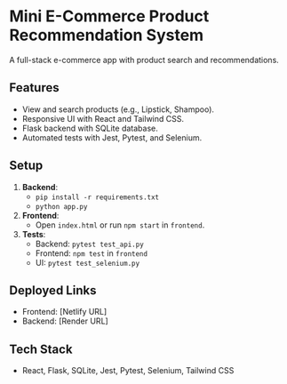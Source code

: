 # Mini E-Commerce Product Recommendation System

A full-stack e-commerce app with product search and recommendations.

## Features
- View and search products (e.g., Lipstick, Shampoo).
- Responsive UI with React and Tailwind CSS.
- Flask backend with SQLite database.
- Automated tests with Jest, Pytest, and Selenium.

## Setup
1. **Backend**:
   - `pip install -r requirements.txt`
   - `python app.py`
2. **Frontend**:
   - Open `index.html` or run `npm start` in `frontend`.
3. **Tests**:
   - Backend: `pytest test_api.py`
   - Frontend: `npm test` in `frontend`
   - UI: `pytest test_selenium.py`

## Deployed Links
- Frontend: [Netlify URL]
- Backend: [Render URL]

## Tech Stack
- React, Flask, SQLite, Jest, Pytest, Selenium, Tailwind CSS

